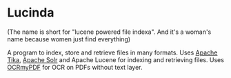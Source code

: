 # Lucinda

(The name is short for "lucene powered file indexa". And it's a woman's name because women just find everything)

A program to index, store and retrieve files in many formats.
Uses [Apache Tika](https://tika.apache.org/), [Apache Solr](https://lucene.apache.org/solr/) and Apache Lucene for indexing and retrieving files. Uses [OCRmyPDF](https://github.com/jbarlow83/OCRmyPDF) for OCR on PDFs without text layer.


